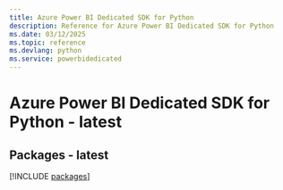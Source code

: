 ```yaml
---
title: Azure Power BI Dedicated SDK for Python
description: Reference for Azure Power BI Dedicated SDK for Python
ms.date: 03/12/2025
ms.topic: reference
ms.devlang: python
ms.service: powerbidedicated
---
```

# Azure Power BI Dedicated SDK for Python - latest
## Packages - latest
[!INCLUDE [packages](power-bi-dedicated-index.md)]